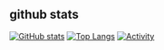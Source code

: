 ## github stats
[![GitHub stats](https://github-readme-stats.vercel.app/api?username=xkcdnerd&theme=dark&rank_icon=percentile)](https://github.com/anuraghazra/github-readme-stats)
[![Top Langs](https://github-readme-stats.vercel.app/api/top-langs/?username=xkcdnerd&theme=dark)](https://github.com/anuraghazra/github-readme-stats)
[![Activity](https://github-readme-activity-graph.vercel.app/graph?username=xkcdnerd&theme=react)](https://github.com/ashutosh00710/github-readme-activity-graph)
